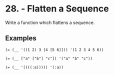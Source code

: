 # 28. - Flatten a Sequence

Write a function which flattens a sequence.


## Examples

    (= (__ '((1 2) 3 [4 [5 6]])) '(1 2 3 4 5 6))

    (= (__ ["a" ["b"] "c"]) '("a" "b" "c"))

    (= (__ '((((:a))))) '(:a))
